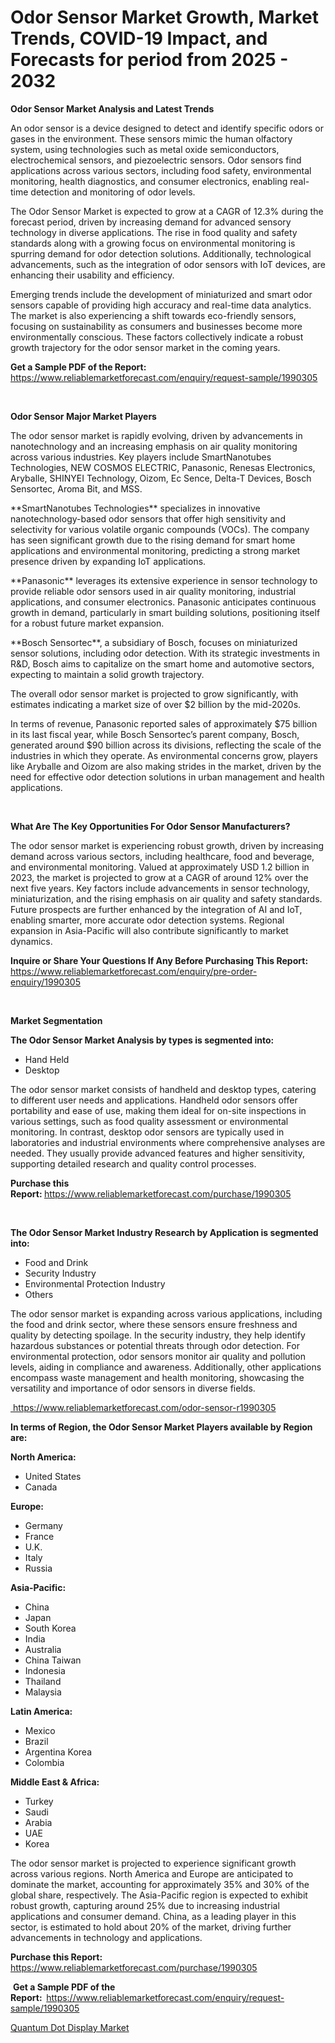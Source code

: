 <p><h1>Odor Sensor Market Growth, Market Trends, COVID-19 Impact, and Forecasts for period from 2025 - 2032</h1></p><p><strong>Odor Sensor Market Analysis and Latest Trends</strong></p>
<p><p>An odor sensor is a device designed to detect and identify specific odors or gases in the environment. These sensors mimic the human olfactory system, using technologies such as metal oxide semiconductors, electrochemical sensors, and piezoelectric sensors. Odor sensors find applications across various sectors, including food safety, environmental monitoring, health diagnostics, and consumer electronics, enabling real-time detection and monitoring of odor levels.</p><p>The Odor Sensor Market is expected to grow at a CAGR of 12.3% during the forecast period, driven by increasing demand for advanced sensory technology in diverse applications. The rise in food quality and safety standards along with a growing focus on environmental monitoring is spurring demand for odor detection solutions. Additionally, technological advancements, such as the integration of odor sensors with IoT devices, are enhancing their usability and efficiency. </p><p>Emerging trends include the development of miniaturized and smart odor sensors capable of providing high accuracy and real-time data analytics. The market is also experiencing a shift towards eco-friendly sensors, focusing on sustainability as consumers and businesses become more environmentally conscious. These factors collectively indicate a robust growth trajectory for the odor sensor market in the coming years.</p></p>
<p><strong>Get a Sample PDF of the Report:&nbsp;</strong> <a href="https://www.reliablemarketforecast.com/enquiry/request-sample/1990305?utm_campaign=2472&utm_medium=2&utm_source=Github&utm_content=ia&utm_term=11022025&utm_id=odor-sensor">https://www.reliablemarketforecast.com/enquiry/request-sample/1990305</a></p>
<p>&nbsp;</p>
<p><strong>Odor Sensor Major Market Players</strong></p>
<p><p>The odor sensor market is rapidly evolving, driven by advancements in nanotechnology and an increasing emphasis on air quality monitoring across various industries. Key players include SmartNanotubes Technologies, NEW COSMOS ELECTRIC, Panasonic, Renesas Electronics, Aryballe, SHINYEI Technology, Oizom, Ec Sence, Delta-T Devices, Bosch Sensortec, Aroma Bit, and MSS.</p><p>**SmartNanotubes Technologies** specializes in innovative nanotechnology-based odor sensors that offer high sensitivity and selectivity for various volatile organic compounds (VOCs). The company has seen significant growth due to the rising demand for smart home applications and environmental monitoring, predicting a strong market presence driven by expanding IoT applications.</p><p>**Panasonic** leverages its extensive experience in sensor technology to provide reliable odor sensors used in air quality monitoring, industrial applications, and consumer electronics. Panasonic anticipates continuous growth in demand, particularly in smart building solutions, positioning itself for a robust future market expansion.</p><p>**Bosch Sensortec**, a subsidiary of Bosch, focuses on miniaturized sensor solutions, including odor detection. With its strategic investments in R&D, Bosch aims to capitalize on the smart home and automotive sectors, expecting to maintain a solid growth trajectory.</p><p>The overall odor sensor market is projected to grow significantly, with estimates indicating a market size of over $2 billion by the mid-2020s. </p><p>In terms of revenue, Panasonic reported sales of approximately $75 billion in its last fiscal year, while Bosch Sensortec’s parent company, Bosch, generated around $90 billion across its divisions, reflecting the scale of the industries in which they operate. As environmental concerns grow, players like Aryballe and Oizom are also making strides in the market, driven by the need for effective odor detection solutions in urban management and health applications.</p></p>
<p>&nbsp;</p>
<p><strong>What Are The Key Opportunities For Odor Sensor Manufacturers?</strong></p>
<p><p>The odor sensor market is experiencing robust growth, driven by increasing demand across various sectors, including healthcare, food and beverage, and environmental monitoring. Valued at approximately USD 1.2 billion in 2023, the market is projected to grow at a CAGR of around 12% over the next five years. Key factors include advancements in sensor technology, miniaturization, and the rising emphasis on air quality and safety standards. Future prospects are further enhanced by the integration of AI and IoT, enabling smarter, more accurate odor detection systems. Regional expansion in Asia-Pacific will also contribute significantly to market dynamics.</p></p>
<p><strong>Inquire or Share Your Questions If Any Before Purchasing This Report:</strong> <a href="https://www.reliablemarketforecast.com/enquiry/pre-order-enquiry/1990305?utm_campaign=2472&utm_medium=2&utm_source=Github&utm_content=ia&utm_term=11022025&utm_id=odor-sensor">https://www.reliablemarketforecast.com/enquiry/pre-order-enquiry/1990305</a></p>
<p>&nbsp;</p>
<p><strong>Market Segmentation</strong></p>
<p><strong>The Odor Sensor Market Analysis by types is segmented into:</strong></p>
<p><ul><li>Hand Held</li><li>Desktop</li></ul></p>
<p><p>The odor sensor market consists of handheld and desktop types, catering to different user needs and applications. Handheld odor sensors offer portability and ease of use, making them ideal for on-site inspections in various settings, such as food quality assessment or environmental monitoring. In contrast, desktop odor sensors are typically used in laboratories and industrial environments where comprehensive analyses are needed. They usually provide advanced features and higher sensitivity, supporting detailed research and quality control processes.</p></p>
<p><strong>Purchase this Report:&nbsp;</strong><a href="https://www.reliablemarketforecast.com/purchase/1990305?utm_campaign=2472&utm_medium=2&utm_source=Github&utm_content=ia&utm_term=11022025&utm_id=odor-sensor">https://www.reliablemarketforecast.com/purchase/1990305</a></p>
<p>&nbsp;</p>
<p><strong>The Odor Sensor Market Industry Research by Application is segmented into:</strong></p>
<p><ul><li>Food and Drink</li><li>Security Industry</li><li>Environmental Protection Industry</li><li>Others</li></ul></p>
<p><p>The odor sensor market is expanding across various applications, including the food and drink sector, where these sensors ensure freshness and quality by detecting spoilage. In the security industry, they help identify hazardous substances or potential threats through odor detection. For environmental protection, odor sensors monitor air quality and pollution levels, aiding in compliance and awareness. Additionally, other applications encompass waste management and health monitoring, showcasing the versatility and importance of odor sensors in diverse fields.</p></p>
<p><a href="https://www.reliablemarketforecast.com/odor-sensor-r1990305?utm_campaign=2472&utm_medium=2&utm_source=Github&utm_content=ia&utm_term=11022025&utm_id=odor-sensor">&nbsp;https://www.reliablemarketforecast.com/odor-sensor-r1990305</a></p>
<p><strong>In terms of Region, the Odor Sensor Market Players available by Region are:</strong></p>
<p>
    <p> <strong> North America: </strong>
        <ul>
            <li>United States</li>
            <li>Canada</li>
        </ul>
        </p> 
    <p> <strong> Europe: </strong>
        <ul>
            <li>Germany</li>
            <li>France</li>
            <li>U.K.</li>
            <li>Italy</li>
            <li>Russia</li>
        </ul>
        </p> 
    <p> <strong> Asia-Pacific: </strong>
        <ul>
            <li>China</li>
            <li>Japan</li>
            <li>South Korea</li>
            <li>India</li>
            <li>Australia</li>
            <li>China Taiwan</li>
            <li>Indonesia</li>
            <li>Thailand</li>
            <li>Malaysia</li>
        </ul>
        </p> 
    <p> <strong> Latin America: </strong>
        <ul>
            <li>Mexico</li>
            <li>Brazil</li>
            <li>Argentina Korea</li>
            <li>Colombia</li>
        </ul>
        </p> 
    <p> <strong> Middle East & Africa: </strong>
        <ul>
            <li>Turkey</li>
            <li>Saudi</li>
            <li>Arabia</li>
            <li>UAE</li>
            <li>Korea</li>
        </ul>
    </p>
    </p>
<p><p>The odor sensor market is projected to experience significant growth across various regions. North America and Europe are anticipated to dominate the market, accounting for approximately 35% and 30% of the global share, respectively. The Asia-Pacific region is expected to exhibit robust growth, capturing around 25% due to increasing industrial applications and consumer demand. China, as a leading player in this sector, is estimated to hold about 20% of the market, driving further advancements in technology and applications.</p></p>
<p><strong>Purchase this Report: </strong><a href="https://www.reliablemarketforecast.com/purchase/1990305?utm_campaign=2472&utm_medium=2&utm_source=Github&utm_content=ia&utm_term=11022025&utm_id=odor-sensor">https://www.reliablemarketforecast.com/purchase/1990305</a></p>
<p>&nbsp;<strong>Get a Sample PDF of the Report:&nbsp;&nbsp;</strong><a href="https://www.reliablemarketforecast.com/enquiry/request-sample/1990305?utm_campaign=2472&utm_medium=2&utm_source=Github&utm_content=ia&utm_term=11022025&utm_id=odor-sensor">https://www.reliablemarketforecast.com/enquiry/request-sample/1990305</a></p>
<p><strong></strong></p>
<p><p><a href="https://github.com/bholdsfofie/Market-Research-Report-List-1/blob/main/quantum-dot-display-market.md?utm_campaign=2472&utm_medium=2&utm_source=Github&utm_content=ia&utm_term=11022025&utm_id=odor-sensor">Quantum Dot Display Market</a></p></p>